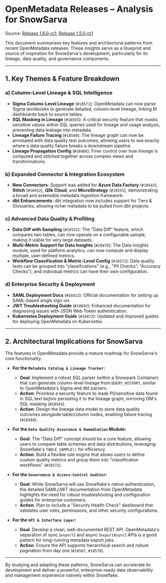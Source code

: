 # OpenMetadata Releases – Analysis for SnowSarva

Source: [Release 1.6.0-rc1](https://github.com/open-metadata/OpenMetadata/releases/tag/1.6.0-rc1-release), [Release 1.5.0-rc1](https://github.com/open-metadata/OpenMetadata/releases/tag/1.5.0-rc1-release)

This document summarises key features and architectural patterns from recent OpenMetadata releases. These insights serve as a blueprint and source of inspiration for SnowSarva's development, particularly for its lineage, data quality, and governance components.

---

## 1. Key Themes & Feature Breakdown

### a) Column-Level Lineage & SQL Intelligence
* **Sigma Column-Level Lineage** (`#18571`): OpenMetadata can now parse Sigma workbooks to generate detailed, column-level lineage, linking BI dashboards back to source tables.
* **SQL Masking in Lineage** (`#18565`): A critical security feature that masks sensitive values within SQL queries used for lineage and usage analysis, preventing data leakage into metadata.
* **Lineage Failure Tracing** (`#18580`): The lineage graph can now be annotated with data quality test outcomes, allowing users to see exactly where a data quality failure breaks a downstream pipeline.
* **Lineage Propagation Config** (`#18486`): Finer control over how lineage is computed and stitched together across complex views and transformations.

### b) Expanded Connector & Integration Ecosystem
* **New Connectors**: Support was added for **Azure Data Factory** (`#18543`), **Stitch** (`#18452`), **Qlik Cloud**, and **MicroStrategy** (`#18555`), demonstrating a broad and extensible metadata ingestion framework.
* **dbt Enhancements**: dbt integration now includes support for Tiers & Glossaries, allowing richer metadata to be pulled from dbt projects.

### c) Advanced Data Quality & Profiling
* **Data Diff with Sampling** (`#18532`): The "Data Diff" feature, which compares two tables, can now operate on a configurable sample, making it viable for very large datasets.
* **Multi-Metric Support for Data Insights** (`#18476`): The Data Insights module, used for platform analytics, can now compute and display multiple, user-defined metrics.
* **Workflow Classification & Metric-Level Config** (`#18572`): Data quality tests can be grouped into "classifications" (e.g., "PII Checks", "Accuracy Checks"), and individual metrics can have their own configuration.

### d) Enterprise Security & Deployment
* **SAML Deployment Docs** (`#16822`): Official documentation for setting up SAML-based single sign-on.
* **JWT Troubleshooting Guide** (`#18602`): Enhanced documentation for diagnosing issues with JSON Web Token authentication.
* **Kubernetes Deployment Guide** (`#16872`): Updated and improved guides for deploying OpenMetadata on Kubernetes.

---

## 2. Architectural Implications for SnowSarva

The features in OpenMetadata provide a mature roadmap for SnowSarva's core functionality.

*   **For the `Metadata Catalog & Lineage Tracker`:**
    *   **Goal**: Implement a robust SQL parser (within a Snowpark Container) that can generate column-level lineage from `QUERY_HISTORY`, similar to OpenMetadata's Sigma and dbt parsers.
    *   **Action**: Prioritise a security feature to mask PII/sensitive data found in SQL text *before* persisting it to the lineage graph, mirroring OM's SQL masking (`#18565`).
    *   **Action**: Design the lineage data model to store data quality outcomes alongside table/column nodes, enabling failure tracing (`#18580`).

*   **For the `Data Quality Assurance & Remediation` Module:**
    *   **Goal**: The "Data Diff" concept should be a core feature, allowing users to compare table schemas and data distributions, leveraging Snowflake's `TABLE_SAMPLE()` for efficiency.
    *   **Action**: Build a flexible rule engine that allows users to define custom quality metrics and group them into "classification workflows" (`#18572`).

*   **For the `Governance & Access-Control Auditor`:**
    *   **Goal**: While SnowSarva will use Snowflake's native authentication, the detailed SAML/JWT documentation from OpenMetadata highlights the need for robust troubleshooting and configuration guides for enterprise customers.
    *   **Action**: Plan to include a "Security Health Check" dashboard that validates user roles, permissions, and other security configurations.

*   **For the `API & Interface Layer`:**
    *   **Goal**: Develop a clean, well-documented REST API. OpenMetadata's separation of sync (`export`) and async (`exportAsync`) APIs is a good pattern for long-running metadata export jobs.
    *   **Action**: Ensure the API supports hierarchical search and robust pagination from day one (`#18567`, `#18578`).

---
By studying and adapting these patterns, SnowSarva can accelerate its development and deliver a powerful, enterprise-ready data observability and management experience natively within Snowflake. 